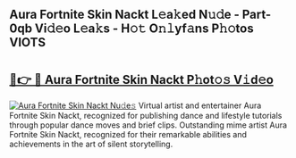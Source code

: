 ## Aura Fortnite Skin Nackt L𝚎a𝚔ed N𝚞𝚍e - Part-0qb Vi𝚍𝚎o L𝚎a𝚔s - H𝚘𝚝 O𝚗𝚕yf𝚊ns P𝚑𝚘tos VIOTS

# <h2><a href="http://kf6v8ii.oniu.top/?m=Aura+Fortnite+Skin+Nackt">🔗👉 🔴 Aura Fortnite Skin Nackt P𝚑ot𝚘𝚜 V𝚒d𝚎o</a></h2>

[![Aura Fortnite Skin Nackt Nu𝚍e𝚜](https://i.imgur.com/0qMVB7G.gif)](http://kf6v8ii.oniu.top/?m=Aura+Fortnite+Skin+Nackt)
Virtual artist and entertainer Aura Fortnite Skin Nackt, recognized for publishing dance and lifestyle tutorials through popular dance moves and brief clips. Outstanding mime artist Aura Fortnite Skin Nackt, recognized for their remarkable abilities and achievements in the art of silent storytelling.  
